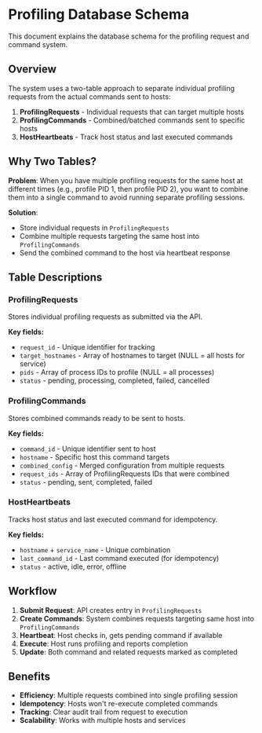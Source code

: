 # Profiling Database Schema

This document explains the database schema for the profiling request and command system.

## Overview

The system uses a two-table approach to separate individual profiling requests from the actual commands sent to hosts:

1. **ProfilingRequests** - Individual requests that can target multiple hosts
2. **ProfilingCommands** - Combined/batched commands sent to specific hosts
3. **HostHeartbeats** - Track host status and last executed commands

## Why Two Tables?

**Problem**: When you have multiple profiling requests for the same host at different times (e.g., profile PID 1, then profile PID 2), you want to combine them into a single command to avoid running separate profiling sessions.

**Solution**: 
- Store individual requests in `ProfilingRequests`
- Combine multiple requests targeting the same host into `ProfilingCommands` 
- Send the combined command to the host via heartbeat response

## Table Descriptions

### ProfilingRequests
Stores individual profiling requests as submitted via the API.

**Key fields:**
- `request_id` - Unique identifier for tracking
- `target_hostnames` - Array of hostnames to target (NULL = all hosts for service)
- `pids` - Array of process IDs to profile (NULL = all processes)
- `status` - pending, processing, completed, failed, cancelled

### ProfilingCommands
Stores combined commands ready to be sent to hosts.

**Key fields:**
- `command_id` - Unique identifier sent to host
- `hostname` - Specific host this command targets
- `combined_config` - Merged configuration from multiple requests
- `request_ids` - Array of ProfilingRequests IDs that were combined
- `status` - pending, sent, completed, failed

### HostHeartbeats
Tracks host status and last executed command for idempotency.

**Key fields:**
- `hostname` + `service_name` - Unique combination
- `last_command_id` - Last command executed (for idempotency)
- `status` - active, idle, error, offline

## Workflow

1. **Submit Request**: API creates entry in `ProfilingRequests`
2. **Create Commands**: System combines requests targeting same host into `ProfilingCommands`
3. **Heartbeat**: Host checks in, gets pending command if available
4. **Execute**: Host runs profiling and reports completion
5. **Update**: Both command and related requests marked as completed

## Benefits

- **Efficiency**: Multiple requests combined into single profiling session
- **Idempotency**: Hosts won't re-execute completed commands
- **Tracking**: Clear audit trail from request to execution
- **Scalability**: Works with multiple hosts and services
